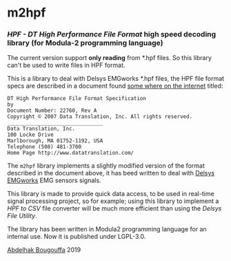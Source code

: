 # m2hpf
### *HPF - DT High Performance File Format* high speed decoding library (for Modula-2 programming language)

The current version support **only reading** from *.hpf files. So this library can't be used to write files in HPF format.

This is a library to deal with Delsys EMGworks *.hpf files, the HPF file format specs are described in a document found [some where on the internet](https://forums.ni.com/ni/attachments/ni/170/813238/1/high_performance_file_format_spec%5B1%5D.pdf) titled:
```
DT High Performance File Format Specification
by
Document Number: 22760, Rev A
Copyright © 2007 Data Translation, Inc. All rights reserved.
_______________________________
Data Translation, Inc.
100 Locke Drive
Marlborough, MA 01752-1192, USA
Telephone (508) 481-3700
Home Page http://www.datatranslation.com/
```

The `m2hpf` library implements a slightly modified version of the format described in the document above,
it has beed written to deal with [Delsys EMGworks](https://www.delsys.com) EMG sensors signals.

This library is made to provide quick data access, to be used in real-time signal processing project, so for example; using this library to implement a *HPF to CSV* file converter will be much more efficient than using the *Delsys File Utility*.

The library has been written in Modula2 programming language for an internal use. Now it is published under LGPL-3.0.

[Abdelhak Bougouffa](https://abougouffa.github.io) 2019
